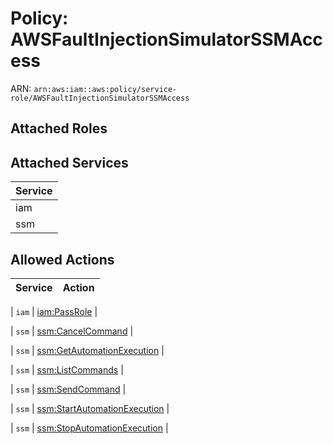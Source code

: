 # Policy: AWSFaultInjectionSimulatorSSMAccess

ARN: `arn:aws:iam::aws:policy/service-role/AWSFaultInjectionSimulatorSSMAccess`

## Attached Roles

## Attached Services

| Service |
|---------|
| iam |
| ssm |

## Allowed Actions

| Service | Action |
|:-------:|--------|

| `iam` | [iam:PassRole](../actions.md#iam:passrole) |

| `ssm` | [ssm:CancelCommand](../actions.md#ssm:cancelcommand) |

| `ssm` | [ssm:GetAutomationExecution](../actions.md#ssm:getautomationexecution) |

| `ssm` | [ssm:ListCommands](../actions.md#ssm:listcommands) |

| `ssm` | [ssm:SendCommand](../actions.md#ssm:sendcommand) |

| `ssm` | [ssm:StartAutomationExecution](../actions.md#ssm:startautomationexecution) |

| `ssm` | [ssm:StopAutomationExecution](../actions.md#ssm:stopautomationexecution) |
